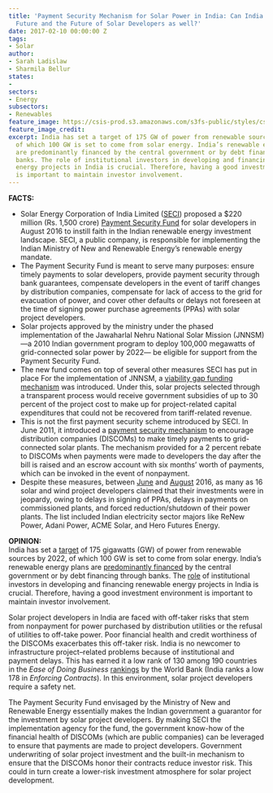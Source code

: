 ```yaml
---
title: 'Payment Security Mechanism for Solar Power in India: Can India Secure its
  Future and the Future of Solar Developers as well?'
date: 2017-02-10 00:00:00 Z
tags:
- Solar
author:
- Sarah Ladislaw
- Sharmila Bellur
states:
- 
sectors:
- Energy
subsectors:
- Renewables
feature_image: https://csis-prod.s3.amazonaws.com/s3fs-public/styles/csis_banner/public/pu…0210_ENS_Fact_Opinion_0.jpg?I0._RZrUYiCOaSuyyHt17oEhkbEUrGft&itok=-Qwa75si
feature_image_credit: 
excerpt: India has set a target of 175 GW of power from renewable sources by 2022,
  of which 100 GW is set to come from solar energy. India’s renewable energy plans
  are predominantly financed by the central government or by debt financing through
  banks. The role of institutional investors in developing and financing renewable
  energy projects in India is crucial. Therefore, having a good investment environment
  is important to maintain investor involvement.
---
```


<p><strong>FACTS:</strong>
</p><ul>
<li>Solar Energy Corporation of India Limited (<a href="http://www.seci.gov.in/content/innerpage/introduction.php">SECI</a>) proposed a $220 million (Rs. 1,500 crore) <a href="http://mnre.gov.in/file-manager/UserFiles/Draft-PSM-Scheme.pdf">Payment Security Fund</a> for solar developers in August 2016 to instill faith in the Indian renewable energy investment landscape. SECI, a public company, is responsible for implementing the Indian Ministry of New and Renewable Energy’s renewable energy mandate.</li>
<li>The Payment Security Fund is meant to serve many purposes: ensure timely payments to solar developers, provide payment security through bank guarantees, compensate developers in the event of tariff changes by distribution companies, compensate for lack of access to the grid for evacuation of power, and cover other defaults or delays not foreseen at the time of signing power purchase agreements (PPAs) with solar project developers.</li>
<li>Solar projects approved by the ministry under the phased implementation of the Jawaharlal Nehru National Solar Mission (JNNSM)—a 2010 Indian government program to deploy 100,000 megawatts of grid-connected solar power by 2022— be eligible for support from the Payment Security Fund.</li>
<li>The new fund comes on top of several other measures SECI has put in place For the implementation of JNNSM, a <a href="http://mnre.gov.in/file-manager/UserFiles/further-revised-VGF_750MW_Guidelines_for-grid-solar-power-projects.pdf">viability gap funding mechanism</a> was introduced. Under this, solar projects selected through a transparent process would receive government subsidies of up to 30 percent of the project cost to make up for project-related capital expenditures that could not be recovered from tariff-related revenue.</li>
<li>This is not the first payment security scheme introduced by SECI. In June 2011, it introduced a <a href="http://mnre.gov.in/file-manager/UserFiles/payment_security_mechansim_grid_connected_jnnsm_2011_2012.pdf">payment security mechanism</a> to encourage distribution companies (DISCOMs) to make timely payments to grid-connected solar plants. The mechanism provided for a 2 percent rebate to DISCOMs when payments were made to developers the day after the bill is raised and an escrow account with six months’ worth of payments, which can be invoked in the event of nonpayment.</li>
<li>Despite these measures, between <a href="https://www.bloomberg.com/news/articles/2016-06-15/india-s-utilities-seen-holding-up-360-million-for-renewables">June</a> and <a href="http://www.livemint.com/Industry/ASu58DZtfl5xnomADH13wL/Clean-energy-firms-worry-about-backdown-by-discoms.html">August</a> 2016, as many as 16 solar and wind project developers claimed that their investments were in jeopardy, owing to delays in signing of PPAs, delays in payments on commissioned plants, and forced reduction/shutdown of their power plants. The list included Indian electricity sector majors like ReNew Power, Adani Power, ACME Solar, and Hero Futures Energy.</li>
</ul>
<p> <strong>OPINION:</strong><br> India has set a <a href="http://www4.unfccc.int/submissions/INDC/Published%20Documents/India/1/INDIA%20INDC%20TO%20UNFCCC.pdf">target</a> of 175 gigawatts (GW) of power from renewable sources by 2022, of which 100 GW is set to come from solar energy. India’s renewable energy plans are <a href="https://climatepolicyinitiative.org/wp-content/uploads/2016/11/Reaching-Indias-Renewable-Energy-Targets-The-Role-of-Institutional-Investors_conference-draft.pdf">predominantly financed</a> by the central government or by debt financing through banks. The <a href="https://climatepolicyinitiative.org/wp-content/uploads/2016/11/Reaching-Indias-Renewable-Energy-Targets-The-Role-of-Institutional-Investors_conference-draft.pdf">role</a> of institutional investors in developing and financing renewable energy projects in India is crucial. Therefore, having a good investment environment is important to maintain investor involvement.</p>
<p> Solar project developers in India are faced with off-taker risks that stem from nonpayment for power purchased by distribution utilities or the refusal of utilities to off-take power. Poor financial health and credit worthiness of the DISCOMs exacerbates this off-taker risk. India is no newcomer to infrastructure project–related problems because of institutional and payment delays. This has earned it a low rank of 130 among 190 countries in the <em>Ease of Doing Business</em> <a href="http://www.doingbusiness.org/data/exploreeconomies/india">rankings</a> by the World Bank (India ranks a low 178 in <em>Enforcing Contracts</em>). In this environment, solar project developers require a safety net.</p>
<p> The Payment Security Fund envisaged by the Ministry of New and Renewable Energy essentially makes the Indian government a guarantor for the investment by solar project developers. By making SECI the implementation agency for the fund, the government know-how of the financial health of DISCOMs (which are public companies) can be leveraged to ensure that payments are made to project developers. Government underwriting of solar project investment and the built-in mechanism to ensure that the DISCOMs honor their contracts reduce investor risk. This could in turn create a lower-risk investment atmosphere for solar project development.</p>

